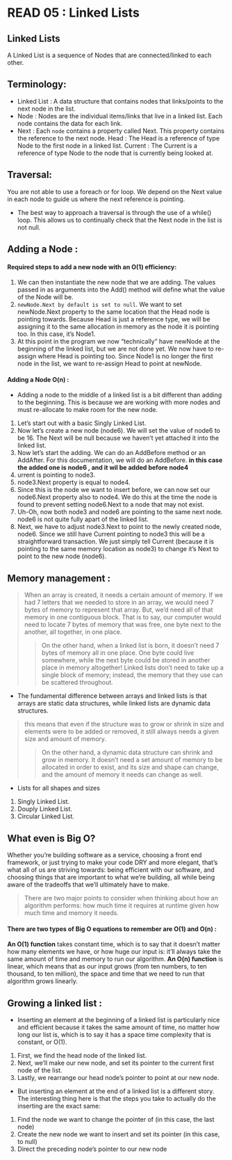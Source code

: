 # READ 05 :  Linked Lists
## Linked Lists
A Linked List is a sequence of Nodes that are connected/linked to each other.
## Terminology:
- Linked List : A data structure that contains nodes that links/points to the next node in the list.
- Node : Nodes are the individual items/links that live in a linked list. Each node contains the data for each link.
- Next : Each `node` contains a property called Next. This property contains the reference to the next node.
Head : The Head is a reference of type Node to the first node in a linked list.
Current : The Current is a reference of type Node to the node that is currently being looked at.
## Traversal:
You are not able to use a foreach or for loop. We depend on the Next value in each node to guide us where the next reference is pointing. 
- The best way to approach a traversal is through the use of a while() loop. This allows us to continually check that the Next node in the list is not null.
## Adding a Node : 
#### Required steps to add a new node with an O(1) efficiency:
1. We can then instantiate the new node that we are adding. The values passed in as arguments into the Add() method will define what the value of the Node will be.
2. `newNode.Next by default is set to null`. We want to set newNode.Next property to the same location that the Head node is pointing towards. Because Head is just a reference type, we will be assigning it to the same allocation in memory as the node it is pointing too. In this case, it’s Node1.
3. At this point in the program we now “technically” have newNode at the beginning of the linked list, but we are not done yet. We now have to re-assign where Head is pointing too. Since Node1 is no longer the first node in the list, we want to re-assign Head to point at newNode.
#### Adding a Node O(n) :  
* Adding a node to the middle of a linked list is a bit different than adding to the beginning. This is because we are working with more nodes and must re-allocate to make room for the new node.

1. Let’s start out with a basic Singly Linked List.
2. Now let’s create a new node (node6). We will set the value of node6 to be 16. The Next will be null because we haven’t yet attached it into the linked list.
3. Now let’s start the adding. We can do an AddBefore method or an AddAfter. For this documentation, we will do an AddBefore.
**in this case the added one is node6 , and it wil be added before node4**
1. urrent is pointing to node3.
2. node3.Next property is equal to node4.
3. Since this is the node we want to insert before, we can now set our node6.Next property also to node4. We do this at the time the node is found to prevent setting node6.Next to a node that may not exist.
4. Uh-Oh, now both node3 and node6 are pointing to the same next node. node6 is not quite fully apart of the linked list.
5. Next, we have to adjust node3.Next to point to the newly created node, node6. Since we still have Current pointing to node3 this will be a straightforward transaction. We just simply tell Current (because it is pointing to the same memory location as node3) to change it’s Next to point to the new node (node6).
## Memory management : 
> When an array is created, it needs a certain amount of memory. If we had 7 letters that we needed to store in an array, we would need 7 bytes of memory to represent that array. But, we’d need all of that memory in one contiguous block. That is to say, our computer would need to locate 7 bytes of memory that was free, one byte next to the another, all together, in one place.
>>On the other hand, when a linked list is born, it doesn’t need 7 bytes of memory all in one place. One byte could live somewhere, while the next byte could be stored in another place in memory altogether! Linked lists don’t need to take up a single block of memory; instead, the memory that they use can be scattered throughout.

* The fundamental difference between arrays and linked lists is that arrays are static data structures, while linked lists are dynamic data structures.
 > this means that even if the structure was to grow or shrink in size and elements were to be added or removed, it still always needs a given size and amount of memory.
 >> On the other hand, a dynamic data structure can shrink and grow in memory. It doesn’t need a set amount of memory to be allocated in order to exist, and its size and shape can change, and the amount of memory it needs can change as well.

 * Lists for all shapes and sizes
 1. Singly Linked List.
 2. Douply Linked List.
 3. Circular Linked List.

 ## What even is Big O?
Whether you’re building software as a service, choosing a front end framework, or just trying to make your code DRY and more elegant, that’s what all of us are striving towards: being efficient with our software, and choosing things that are important to what we’re building, all while being aware of the tradeoffs that we’ll ultimately have to make.
 > There are two major points to consider when thinking about how an algorithm performs: how much time it requires at runtime given how much time and memory it needs.


 #### There are two types of Big O equations to remember are O(1) and O(n) :
  **An O(1) function** takes constant time, which is to say that it doesn’t matter how many elements we have, or how huge our input is: it’ll always take the same amount of time and memory to run our algorithm. 
 **An O(n) function** is linear, which means that as our input grows (from ten numbers, to ten thousand, to ten million), the space and time that we need to run that algorithm grows linearly.

 ## Growing a linked list : 
 * Inserting an element at the beginning of a linked list is particularly nice and efficient because it takes the same amount of time, no matter how long our list is, which is to say it has a space time complexity that is constant, or O(1).
1. First, we find the head node of the linked list.
2. Next, we’ll make our new node, and set its pointer to the current first node of the list.
3. Lastly, we rearrange our head node’s pointer to point at our new node.

* But inserting an element at the end of a linked list is a different story. The interesting thing here is that the steps you take to actually do the inserting are the exact same:
1. Find the node we want to change the pointer of (in this case, the last node)
2. Create the new node we want to insert and set its pointer (in this case, to null)
3. Direct the preceding node’s pointer to our new node